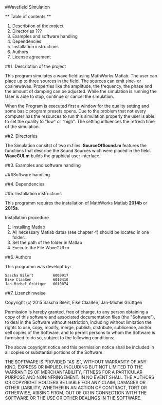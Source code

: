 #Wavefield Simulation

<!---**Inhaltsangabe dieser README Datei:**
1. Projektbeschreibung
2. Was liegt wo?
3. Benutzungsbeispiele
4. Dependencies
5. Installationshinweise
6. Autoren
7. Lizenzhinweise
--->
** Table of contents **
1. Describtion of the project
2. Directories ???
3. Examples and software handling
4. Dependencies
5. Installation instructions
6. Authors
7. License agreement

##1. Describtion of the project

This program simulates a wave field using MathWorks Matlab. The user can place up to three sources in the field. The sources can emit sine- or cosinewaves. Properties like the amplitude, the frequency, the phase and the amount of damping can be adjusted. While the simulation is running the User is able to stop, continue or cancel the simulation.

When the Program is executed first a window for the quality setting and some basic program presets opens. Due to the problem that not every computer has the resources to run this simulation properly the user is able to set the quality to "low" or "high". The setting influences the refresh time of the simulation.


<!---Dieses Programm verwaltet die gegebene MIT/TIMIT-Datenbank. Die MIT/TIMIT-Datenbank besteht aus englischsprachigen Sätzen. Sie werden von 16 verschiedenen Sprechern unterschiedlichen Geschlechts dargeboten. Zu jedem Sprecher liegen 10 verschiedene Sätze vor. Einige Sätze kommen mehrfach vor. Zur weiteren Unterscheidung der Sätze sind Kriterien wie das Satzkürzel (SentenceID), das Kürzel des Sprechers (Name), sein Geschlecht (Gender),
die verwendeten Wörter (Words) und die vorkommenden Phoneme (Phonems) gegeben.

Dieses Programm bietet eine Suchfunktion. Der Nutzer kann nach einzelnen Kriterien, oder einer Kombination mehrerer Kriterien suchen. Ausgegebene Suchergebnisse können direkt wiedergegeben werden. Die Darstellung erfolgt in einem Graphical User Interface (GUI).

Zur grafischen Auswertung der Files verfügt dieses Programm über eine STFT (Short Time Fourier Transform) Funktion.
--->

##2. Directories

The Simulation consitst of two m.files.
**SourceOfSound.m** features the functions that describe the Sound Sources wich were placed in the field.
**WaveGUI.m** builds the graphical user interface.


<!--
Im Ordner *MFiles_TIMIT_MIT* liegen die Programmdateien und alle verwendeten Matlab Funktionen und Klassen.

Im Ordner *TIMIT MIT* ist die Datenbank hinterlegt.
-->

##3. Examples and software handling

###Software handling


<!--
Die Datenbank bietet folgende Suchparameter:
* Kürzel des Sprechers
* Geschlecht des Sprechers
* Satz ID
* Verwendete Wörter
* Verwendete Phoneme

Im **Eingabefeld** kann der Nutzer den Pfad zur MIT/TMIT Datenbank angeben. Wenn dieser nicht angegeben wird, verwendet das Programm eine DefaultDirectory (../TIMIT MIT/). Der Pfad sollte bei der im Kapitel 5 beschriebenen Installation bereits korrekt gesetzt sein. Das korrekte Laden  der Datenbank wird über die Ausgabe **"Database successfully loaded"** bestätigt. Sollte ein Fehler vorliegen erscheint die Statusmeldung **"Files not found"**.

Der Nutzer kann nach einzelnen Parametern suchen, oder um die Suche zu spezifizieren Kombinationen mehrerer Parameter verwenden. Die Auswahl von **"Person"** und **"Gender"** sind mittels eines Dropdown Feldes möglich. Bei den Suchparametern **"Words"** und **"Phonems"** ist eine Mehrfachnennung möglich. Die Suchbegriffe müssen hier durch ein Komma getrennt werden. Eine Suche nach Wortfragmenten ist nicht möglich. Die Suche wird über den Button **"Search"** durchgeführt.

Die Suchergebnisse werden im ListBox-Fenster des GUI dargestellt. Der Nutzer kann hier einzelne Sätze auswählen und sie mittels des Buttons **"Play/Pause/Resume"** wiedergeben bzw. pausieren. Mit dem Button **"Stop"** kann die Wiedergabe abgebrochen werden.

Mit dem Button **"STFT"** wird eine Short Time Fourier Transform durchgeführt und grafisch in einem separaten Fenster dargestellt. In ihr kann man die Sätze auf fehlerhafte Bereiche überprüfen. Das Rauschen wird hier in der Regel als Balken mit einer hohen gleichmäßig Leistungsdichte über den gesammten Frequenzbereich dargestellt.

Mittels des **"CWresults"** Buttons kann der Anwender die gefundenen Ergebnisse im Base-Workspace in das Cell Array *"results"* speichern. Die Ergebnisse werden außerdem über die Konsole ausgegeben.


###Beispiel
1. **Beispiel für SentenceID**: `sa2`

2. **Beispiele für die Mehfachnennung**:
`she,wash,suit`; `she , wash , suit`;`she, wash, suit`;

3. **Beispiel Words**:
Bei der Suche nach dem Wort "I" werden nur Ergebnisse angezeigt, die das Wort "I" enthalten. Wörter die unter anderem ein "i" beinhalten werden nicht angezeigt.

-->

##4. Dependencies
<!--
Dieses Programm wurde erstellt und getest mit MathWorks Matlab in den Versionen:
* Matlab 2014b
* Matlab 2015a

Das Programm umfasst folgende notwendige Files:
* AudioPlayer.m (Class)
* AudioPlayerTest.m (Script)
* DatabaseGUI.m (Class)
* STFT.m (Function)
* Windowing.m (Function)
* TMIT_MIT_Database.m (Class)
* TMIT_MIT_DatabaseTest.m (Script)
-->

##5. Installation instructions

This programm requires the installation of MathWorks Matlab **2014b** or **2015a**.

Installation procedure

1. Installing Matlab
2. All necessary Matlab datas (see chapter 4) should be located in one folder.
3. Set the path of the folder in Matlab
4. Execute the File WaveGUI.m



<!--
Dieses Programm setzt die Installation von MathWorks Matlab **2014b** oder **2015a** voraus.

Installationsreihenfolge

1.  Matlab installieren
2.  Alle notwendigen Matlab Dateien (siehe Punkt 4) sollten sich gemeinsam mit den TIMIT MIT Ordner in einem Verzeichnis befinden
3.  Via Matlab das erstellte Verzeichnis öffnen
4.  In den Ordner MFILES_TIMIT_MIT navigieren
5.  In der Konsole den Befehl `TIMIT_MIT_Database();` eingeben um das GUI zu starten

Informationen zum Umgang mit dem Programm finden sich im Kapitel **3. Benutzungsbeispiele**

Jede Klasse verfügt über einen Hilfe-Text. Handles im GUI besitzen Tool-Tipp Fenster.
-->

##6. Authors

This  programm was developt by:

    Sascha Bilert         6009917
    Eike Claaßen          6010410
    Jan-Michel Grüttgen   6010074



##7. Lizenzhinweise

Copyright (c) 2015 Sascha Bilert, Eike Claaßen, Jan-Michel Grüttgen

Permission is hereby granted, free of charge, to any person obtaining a copy
of this software and associated documentation files (the "Software"), to deal
in the Software without restriction, including without limitation the rights
to use, copy, modify, merge, publish, distribute, sublicense, and/or sell
copies of the Software, and to permit persons to whom the Software is
furnished to do so, subject to the following conditions:

The above copyright notice and this permission notice shall be included in
all copies or substantial portions of the Software.

THE SOFTWARE IS PROVIDED "AS IS", WITHOUT WARRANTY OF ANY KIND, EXPRESS OR
IMPLIED, INCLUDING BUT NOT LIMITED TO THE WARRANTIES OF MERCHANTABILITY,
FITNESS FOR A PARTICULAR PURPOSE AND NONINFRINGEMENT. IN NO EVENT SHALL THE
AUTHORS OR COPYRIGHT HOLDERS BE LIABLE FOR ANY CLAIM, DAMAGES OR OTHER
LIABILITY, WHETHER IN AN ACTION OF CONTRACT, TORT OR OTHERWISE, ARISING FROM,
OUT OF OR IN CONNECTION WITH THE SOFTWARE OR THE USE OR OTHER DEALINGS IN
THE SOFTWARE.
